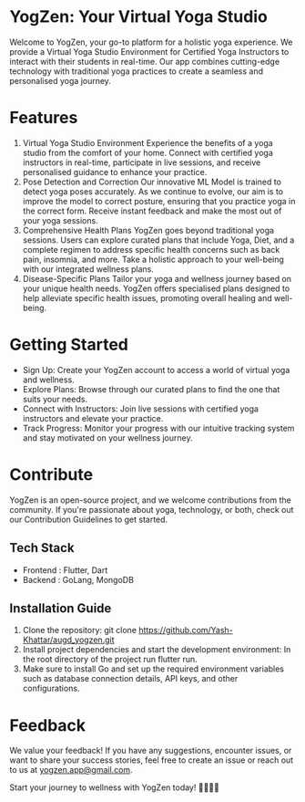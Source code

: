 # YogZen: Your Virtual Yoga Studio

Welcome to YogZen, your go-to platform for a holistic yoga experience. We provide a Virtual Yoga Studio Environment for Certified Yoga Instructors to interact with their students in real-time. Our app combines cutting-edge technology with traditional yoga practices to create a seamless and personalised yoga journey.

# Features
1. Virtual Yoga Studio Environment
Experience the benefits of a yoga studio from the comfort of your home. Connect with certified yoga instructors in real-time, participate in live sessions, and receive personalised guidance to enhance your practice.
2. Pose Detection and Correction
Our innovative ML Model is trained to detect yoga poses accurately. As we continue to evolve, our aim is to improve the model to correct posture, ensuring that you practice yoga in the correct form. Receive instant feedback and make the most out of your yoga sessions.
3. Comprehensive Health Plans
YogZen goes beyond traditional yoga sessions. Users can explore curated plans that include Yoga, Diet, and a complete regimen to address specific health concerns such as back pain, insomnia, and more. Take a holistic approach to your well-being with our integrated wellness plans.
4. Disease-Specific Plans
Tailor your yoga and wellness journey based on your unique health needs. YogZen offers specialised plans designed to help alleviate specific health issues, promoting overall healing and well-being.

# Getting Started
* Sign Up: Create your YogZen account to access a world of virtual yoga and wellness.
* Explore Plans: Browse through our curated plans to find the one that suits your needs.
* Connect with Instructors: Join live sessions with certified yoga instructors and elevate your practice.
* Track Progress: Monitor your progress with our intuitive tracking system and stay motivated on your wellness journey.

# Contribute
YogZen is an open-source project, and we welcome contributions from the community. If you're passionate about yoga, technology, or both, check out our Contribution Guidelines to get started.

## Tech Stack
* Frontend : Flutter, Dart
* Backend : GoLang, MongoDB

## Installation Guide
1. Clone the repository: git clone https://github.com/Yash-Khattar/augd_yogzen.git
2. Install project dependencies and start the development environment: In the root directory of the project run flutter run.
3. Make sure to install Go and set up the required environment variables such as database connection details, API keys, and other configurations.

# Feedback
We value your feedback! If you have any suggestions, encounter issues, or want to share your success stories, feel free to create an issue or reach out to us at yogzen.app@gmail.com.

Start your journey to wellness with YogZen today! 🧘‍♀️🌿🌟
